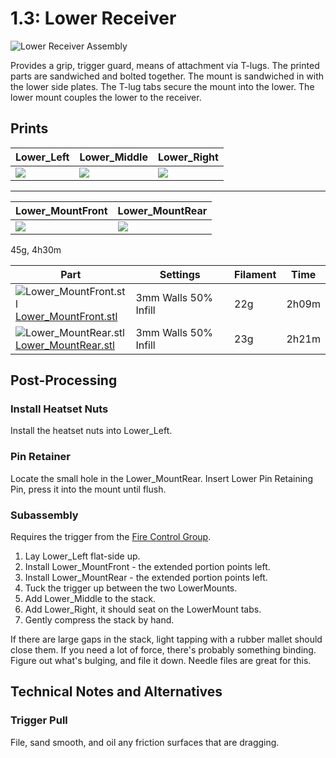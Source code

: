 # 1.3: Lower Receiver

![Lower Receiver Assembly](../Preview_Lower.jpg)

Provides a grip, trigger guard, means of attachment via T-lugs.
The printed parts are sandwiched and bolted together.
The mount is sandwiched in with the lower side plates.
The T-lug tabs secure the mount into the lower.
The lower mount couples the lower to the receiver.

<!-- NEW PAGE -->
## Prints
|Lower_Left|Lower_Middle|Lower_Right|
|-|-|-|
|![](Lower_Left_thumb.jpg)|![](Lower_Middle_thumb.jpg)|![](Lower_Right_thumb.jpg)|
---
|Lower_MountFront|Lower_MountRear|
|-|-|
|![](Lower_MountFront_thumb.jpg)|![](Lower_MountRear_thumb.jpg)|


45g, 4h30m

| Part                                                                                                | Settings             | Filament | Time   |
|-----------------------------------------------------------------------------------------------------|----------------------|----------|--------|
| ![Lower_MountFront.stl](Lower_MountFront_thumb.jpg)<br>[Lower_MountFront.stl](Lower_MountFront.stl) | 3mm Walls 50% Infill | 22g      | 2h09m  |
| ![Lower_MountRear.stl](Lower_MountRear_thumb.jpg)<br>[Lower_MountRear.stl](Lower_MountRear.stl)     | 3mm Walls 50% Infill | 23g      | 2h21m  |


<!-- NEW PAGE -->
## Post-Processing

### Install Heatset Nuts
Install the heatset nuts into Lower_Left.

### Pin Retainer
Locate the small hole in the Lower_MountRear.
Insert Lower Pin Retaining Pin, press it into the mount until flush.

### Subassembly
Requires the trigger from the [Fire Control Group](../FCG.md).

1. Lay Lower_Left flat-side up.
2. Install Lower_MountFront - the extended portion points left.
3. Install Lower_MountRear - the extended portion points left.
4. Tuck the trigger up between the two LowerMounts.
5. Add Lower_Middle to the stack.
6. Add Lower_Right, it should seat on the LowerMount tabs.
7. Gently compress the stack by hand.

If there are large gaps in the stack, light tapping with a rubber mallet should
close them. If you need a lot of force, there's probably something binding. 
Figure out what's bulging, and file it down. Needle files are great for this.

## Technical Notes and Alternatives

### Trigger Pull
File, sand smooth, and oil any friction surfaces that are dragging.
